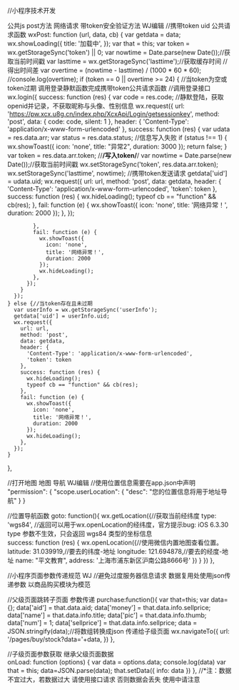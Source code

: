 //小程序技术开发

公共js  post方法  网络请求  带token安全验证方法  WJ编辑
//携带token uid 公共请求函数
  wxPost: function (url, data, cb) {
    var getdata = data;
    wx.showLoading({
      title: '加载中',
    });
    var that = this;
    var token = wx.getStorageSync('token') || 0;
    var nowtime = Date.parse(new Date());//获取当前时间戳
    var lasttime = wx.getStorageSync('lasttime');//获取缓存时间
    //得出时间差
    var overtime = (nowtime - lasttime) / (1000 * 60 * 60);
    //console.log(overtime);
    if (token == 0 || overtime >= 24) { //当token为空或token过期 调用登录静默函数完成携带token公共请求函数
      //调用登录接口
      wx.login({
        success: function (res) {
          var code = res.code;
          //静默登陆，获取openid并记录，不获取昵称与头像、性别信息
          wx.request({
            url: 'https://pw.xcx.u8g.cn/index.php/XcxApi/Login/getsessionkey',
            method: 'post',
            data: {
              code: code,
              silent: 1
            },
            header: {
              'Content-Type': 'application/x-www-form-urlencoded'
            },
            success: function (res) {
              var udata = res.data.arr;
              var status = res.data.status;
              //信息写入失败
              if (status !== 1) {
                wx.showToast({
                  icon: 'none',
                  title: "异常2",
                  duration: 3000
                });
                return false;
              }
              var token = res.data.arr.token;
              //******/写入token/******/
              var nowtime = Date.parse(new Date());//获取当前时间戳
              wx.setStorageSync('token', res.data.arr.token);
              wx.setStorageSync('lasttime', nowtime);
              //携带token发送请求
              getdata['uid'] = udata.uid;
              wx.request({
                url: url,
                method: 'post',
                data: getdata,
                header: {
                  'Content-Type': 'application/x-www-form-urlencoded',
                  'token': token
                },
                success: function (res) {
                  wx.hideLoading();
                  typeof cb == "function" && cb(res);
                },
                fail: function (e) {
                  wx.showToast({
                    icon: 'none',
                    title: '网络异常！',
                    duration: 2000
                  });
                },
              });

            },
            fail: function (e) {
              wx.showToast({
                icon: 'none',
                title: '网络异常！',
                duration: 2000
              });
              wx.hideLoading();
            },
          });
        }
      });
    } else {//当token存在且未过期
      var userInfo = wx.getStorageSync('userInfo');
      getdata['uid'] = userInfo.uid;
      wx.request({
        url: url,
        method: 'post',
        data: getdata,
        header: {
          'Content-Type': 'application/x-www-form-urlencoded',
          'token': token
        },
        success: function (res) {
          wx.hideLoading();
          typeof cb == "function" && cb(res);
        },
        fail: function (e) {
          wx.showToast({
            icon: 'none',
            title: '网络异常！',
            duration: 2000
          });
          wx.hideLoading();
        },
      });
    }

  },




//打开地图  地图  导航   WJ编辑
//使用位置信息需要在app.json中声明
"permission": {
	"scope.userLocation": {
	  "desc": "您的位置信息将用于地址导航"
	}
}

//位置导航函数
goto: function(){
  wx.getLocation({//获取当前经纬度
    type: 'wgs84', //返回可以用于wx.openLocation的经纬度，官方提示bug: iOS 6.3.30 type 参数不生效，只会返回 wgs84 类型的坐标信息  
    success: function (res) {
      wx.openLocation({//​使用微信内置地图查看位置。
        latitude: 31.039919,//要去的纬度-地址
        longitude: 121.694878,//要去的经度-地址
        name: "平文教育",
        address: '上海市浦东新区沪南公路8666号'
      })
    }
  })
},

//小程序页面参数传递规范  WJ
//避免过度服务器信息请求  数据复用处使用json传递参数  以商品购买模块为模范

//父级页面跳转子页面  参数传递
purchase:function(){
    var that=this;
    var data={};
    data['aid'] = that.data.aid;
    data['money'] = that.data.info.sellprice;
    data['name'] = that.data.info.title;
    data['pic'] = that.data.info.thumb;
    data['num'] = 1;
    data['sellprice'] = that.data.info.sellprice;
    data = JSON.stringify(data);//将数组转换成json  传递给子级页面
    wx.navigateTo({
      url: '/pages/buy/stock?data='+data,
    })
  },

//子级页面参数获取   继承父级页面数据   
 onLoad: function (options) {
    var data = options.data;
    console.log(data)
    var that = this;
    data=JSON.parse(data);
    that.setData({
      info: data
    })
 },
 //*注：数据不宜过大，若数据过大  请使用接口请求  否则数据会丢失  使用中请注意
